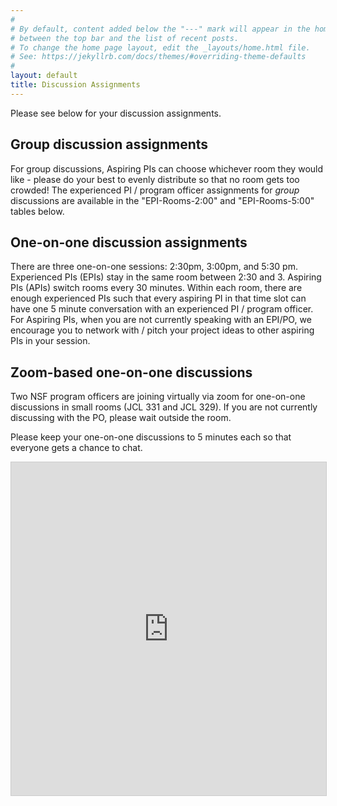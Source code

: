 ```yaml
---
#
# By default, content added below the "---" mark will appear in the home page
# between the top bar and the list of recent posts.
# To change the home page layout, edit the _layouts/home.html file.
# See: https://jekyllrb.com/docs/themes/#overriding-theme-defaults
#
layout: default
title: Discussion Assignments
---
```


Please see below for your discussion assignments. 

## Group discussion assignments

For group discussions, Aspiring PIs can choose whichever room they would like - please do your best to evenly distribute so that no room gets too crowded! The experienced PI / program officer assignments for _group_ discussions are available in the "EPI-Rooms-2:00" and "EPI-Rooms-5:00" tables below.

## One-on-one discussion assignments

There are three one-on-one sessions: 2:30pm, 3:00pm, and 5:30 pm. Experienced PIs (EPIs) stay in the same room between 2:30 and 3. Aspiring PIs (APIs) switch rooms every 30 minutes.  Within each room, there are enough experienced PIs such that every aspiring PI in that time slot can have one 5 minute conversation with an experienced PI / program officer. For Aspiring PIs, when you are not currently speaking with an EPI/PO, we encourage you to network with / pitch your project ideas to other aspiring PIs in your session.

## Zoom-based one-on-one discussions

Two NSF program officers are joining virtually via zoom for one-on-one discussions in small rooms (JCL 331 and JCL 329). If you are not currently discussing with the PO, please wait outside the room.

Please keep your one-on-one discussions to 5 minutes each so that everyone gets a chance to chat.

<iframe class="airtable-embed" src="https://airtable.com/embed/appjQ1CHz23r3BpGr/shrvM5MJiCi87kiNI?backgroundColor=red" frameborder="0" onmousewheel="" width="100%" height="533" style="background: transparent; border: 1px solid #ccc;"></iframe>
